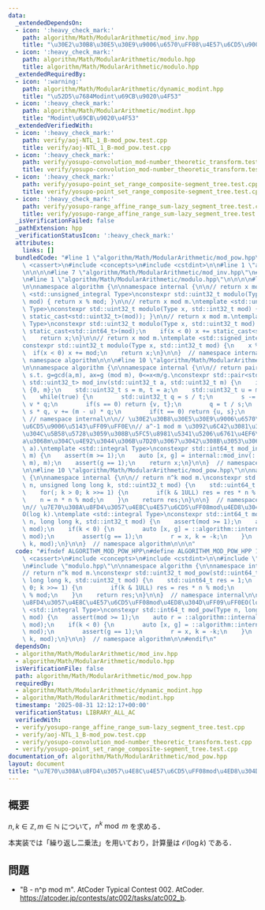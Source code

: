 ```yaml
---
data:
  _extendedDependsOn:
  - icon: ':heavy_check_mark:'
    path: algorithm/Math/ModularArithmetic/mod_inv.hpp
    title: "\u30E2\u30B8\u30E5\u30E9\u9006\u6570\uFF08\u4E57\u6CD5\u9006\u5143\uFF09"
  - icon: ':heavy_check_mark:'
    path: algorithm/Math/ModularArithmetic/modulo.hpp
    title: algorithm/Math/ModularArithmetic/modulo.hpp
  _extendedRequiredBy:
  - icon: ':warning:'
    path: algorithm/Math/ModularArithmetic/dynamic_modint.hpp
    title: "\u52D5\u7684Modint\u69CB\u9020\u4F53"
  - icon: ':heavy_check_mark:'
    path: algorithm/Math/ModularArithmetic/modint.hpp
    title: "Modint\u69CB\u9020\u4F53"
  _extendedVerifiedWith:
  - icon: ':heavy_check_mark:'
    path: verify/aoj-NTL_1_B-mod_pow.test.cpp
    title: verify/aoj-NTL_1_B-mod_pow.test.cpp
  - icon: ':heavy_check_mark:'
    path: verify/yosupo-convolution_mod-number_theoretic_transform.test.cpp
    title: verify/yosupo-convolution_mod-number_theoretic_transform.test.cpp
  - icon: ':heavy_check_mark:'
    path: verify/yosupo-point_set_range_composite-segment_tree.test.cpp
    title: verify/yosupo-point_set_range_composite-segment_tree.test.cpp
  - icon: ':heavy_check_mark:'
    path: verify/yosupo-range_affine_range_sum-lazy_segment_tree.test.cpp
    title: verify/yosupo-range_affine_range_sum-lazy_segment_tree.test.cpp
  _isVerificationFailed: false
  _pathExtension: hpp
  _verificationStatusIcon: ':heavy_check_mark:'
  attributes:
    links: []
  bundledCode: "#line 1 \"algorithm/Math/ModularArithmetic/mod_pow.hpp\"\n\n\n\n#include\
    \ <cassert>\n#include <concepts>\n#include <cstdint>\n\n#line 1 \"algorithm/Math/ModularArithmetic/mod_inv.hpp\"\
    \n\n\n\n#line 7 \"algorithm/Math/ModularArithmetic/mod_inv.hpp\"\n#include <utility>\n\
    \n#line 1 \"algorithm/Math/ModularArithmetic/modulo.hpp\"\n\n\n\n#line 6 \"algorithm/Math/ModularArithmetic/modulo.hpp\"\
    \n\nnamespace algorithm {\n\nnamespace internal {\n\n// return x mod m.\ntemplate\
    \ <std::unsigned_integral Type>\nconstexpr std::uint32_t modulo(Type x, std::uint32_t\
    \ mod) { return x % mod; }\n\n// return x mod m.\ntemplate <std::unsigned_integral\
    \ Type>\nconstexpr std::uint32_t modulo(Type x, std::int32_t mod) { return modulo(x,\
    \ static_cast<std::uint32_t>(mod)); }\n\n// return x mod m.\ntemplate <std::signed_integral\
    \ Type>\nconstexpr std::uint32_t modulo(Type x, std::uint32_t mod) {\n    x %=\
    \ static_cast<std::int64_t>(mod);\n    if(x < 0) x += static_cast<std::int64_t>(mod);\n\
    \    return x;\n}\n\n// return x mod m.\ntemplate <std::signed_integral Type>\n\
    constexpr std::uint32_t modulo(Type x, std::int32_t mod) {\n    x %= mod;\n  \
    \  if(x < 0) x += mod;\n    return x;\n}\n\n}  // namespace internal\n\n}  //\
    \ namespace algorithm\n\n\n#line 10 \"algorithm/Math/ModularArithmetic/mod_inv.hpp\"\
    \n\nnamespace algorithm {\n\nnamespace internal {\n\n// return pair of (x, g)\
    \ s.t. g=gcd(a,m), ax=g (mod m), 0<=x<m/g.\nconstexpr std::pair<std::uint32_t,\
    \ std::uint32_t> mod_inv(std::uint32_t a, std::uint32_t m) {\n    if(a == 0) return\
    \ {0, m};\n    std::uint32_t s = m, t = a;\n    std::uint32_t u = m, v = 1;\n\
    \    while(true) {\n        std::uint32_t q = s / t;\n        s -= t * q, u -=\
    \ v * q;\n        if(s == 0) return {v, t};\n        q = t / s;\n        t -=\
    \ s * q, v += (m - u) * q;\n        if(t == 0) return {u, s};\n    }\n}\n\n} \
    \ // namespace internal\n\n// \u30E2\u30B8\u30E5\u30E9\u9006\u6570\uFF08\u4E57\
    \u6CD5\u9006\u5143\uFF09\uFF0E\n// a^-1 mod m \u3092\u6C42\u3081\u308B\uFF0E\u89E3\
    \u304C\u5B58\u5728\u3059\u308B\u5FC5\u8981\u5341\u5206\u6761\u4EF6\u306F\uFF0C\
    a\u3068m\u304C\u4E92\u3044\u306B\u7D20\u3067\u3042\u308B\u3053\u3068\uFF0EO(log\
    \ a).\ntemplate <std::integral Type>\nconstexpr std::int64_t mod_inv(Type a, std::int32_t\
    \ m) {\n    assert(m >= 1);\n    auto [x, g] = internal::mod_inv(::algorithm::internal::modulo(a,\
    \ m), m);\n    assert(g == 1);\n    return x;\n}\n\n}  // namespace algorithm\n\
    \n\n#line 10 \"algorithm/Math/ModularArithmetic/mod_pow.hpp\"\n\nnamespace algorithm\
    \ {\n\nnamespace internal {\n\n// return n^k mod m.\nconstexpr std::uint32_t mod_pow(std::uint64_t\
    \ n, unsigned long long k, std::uint32_t mod) {\n    std::uint64_t res = 1;\n\
    \    for(; k > 0; k >>= 1) {\n        if(k & 1ULL) res = res * n % mod;\n    \
    \    n = n * n % mod;\n    }\n    return res;\n}\n\n}  // namespace internal\n\
    \n// \u7E70\u308A\u8FD4\u3057\u4E8C\u4E57\u6CD5\uFF08mod\u4ED8\u304D\uFF09\uFF0E\
    O(log k).\ntemplate <std::integral Type>\nconstexpr std::int64_t mod_pow(Type\
    \ n, long long k, std::int32_t mod) {\n    assert(mod >= 1);\n    auto r = ::algorithm::internal::modulo(n,\
    \ mod);\n    if(k < 0) {\n        auto [x, g] = ::algorithm::internal::mod_inv(r,\
    \ mod);\n        assert(g == 1);\n        r = x, k = -k;\n    }\n    return internal::mod_pow(r,\
    \ k, mod);\n}\n\n}  // namespace algorithm\n\n\n"
  code: "#ifndef ALGORITHM_MOD_POW_HPP\n#define ALGORITHM_MOD_POW_HPP 1\n\n#include\
    \ <cassert>\n#include <concepts>\n#include <cstdint>\n\n#include \"mod_inv.hpp\"\
    \n#include \"modulo.hpp\"\n\nnamespace algorithm {\n\nnamespace internal {\n\n\
    // return n^k mod m.\nconstexpr std::uint32_t mod_pow(std::uint64_t n, unsigned\
    \ long long k, std::uint32_t mod) {\n    std::uint64_t res = 1;\n    for(; k >\
    \ 0; k >>= 1) {\n        if(k & 1ULL) res = res * n % mod;\n        n = n * n\
    \ % mod;\n    }\n    return res;\n}\n\n}  // namespace internal\n\n// \u7E70\u308A\
    \u8FD4\u3057\u4E8C\u4E57\u6CD5\uFF08mod\u4ED8\u304D\uFF09\uFF0EO(log k).\ntemplate\
    \ <std::integral Type>\nconstexpr std::int64_t mod_pow(Type n, long long k, std::int32_t\
    \ mod) {\n    assert(mod >= 1);\n    auto r = ::algorithm::internal::modulo(n,\
    \ mod);\n    if(k < 0) {\n        auto [x, g] = ::algorithm::internal::mod_inv(r,\
    \ mod);\n        assert(g == 1);\n        r = x, k = -k;\n    }\n    return internal::mod_pow(r,\
    \ k, mod);\n}\n\n}  // namespace algorithm\n\n#endif\n"
  dependsOn:
  - algorithm/Math/ModularArithmetic/mod_inv.hpp
  - algorithm/Math/ModularArithmetic/modulo.hpp
  isVerificationFile: false
  path: algorithm/Math/ModularArithmetic/mod_pow.hpp
  requiredBy:
  - algorithm/Math/ModularArithmetic/dynamic_modint.hpp
  - algorithm/Math/ModularArithmetic/modint.hpp
  timestamp: '2025-08-31 12:12:17+00:00'
  verificationStatus: LIBRARY_ALL_AC
  verifiedWith:
  - verify/yosupo-range_affine_range_sum-lazy_segment_tree.test.cpp
  - verify/aoj-NTL_1_B-mod_pow.test.cpp
  - verify/yosupo-convolution_mod-number_theoretic_transform.test.cpp
  - verify/yosupo-point_set_range_composite-segment_tree.test.cpp
documentation_of: algorithm/Math/ModularArithmetic/mod_pow.hpp
layout: document
title: "\u7E70\u308A\u8FD4\u3057\u4E8C\u4E57\u6CD5\uFF08mod\u4ED8\u304D\uFF09"
---
```



## 概要

$n, k \in \mathbb{Z}, m \in \mathbb{N}$ について，$n^k \bmod m$ を求める．

本実装では「繰り返し二乗法」を用いており，計算量は $\mathcal{O}(\log k)$ である．

## 問題

- "B - n^p mod m". AtCoder Typical Contest 002. AtCoder. <https://atcoder.jp/contests/atc002/tasks/atc002_b>.
